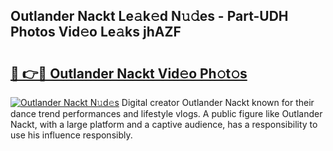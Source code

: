## Outlander Nackt Le𝚊k𝚎d N𝚞𝚍es - Part-UDH Photos Vid𝚎o Le𝚊ks jhAZF

# <h2><a href="http://fb9t2i8.evod.top/?m=Outlander+Nackt">🔗 👉🔴 Outlander Nackt Vid𝚎o Ph𝚘t𝚘s</a></h2>

[![Outlander Nackt N𝚞d𝚎s](https://i.imgur.com/8V9OHl7.gif)](http://fb9t2i8.evod.top/?m=Outlander+Nackt)
Digital creator Outlander Nackt known for their dance trend performances and lifestyle vlogs. A public figure like Outlander Nackt, with a large platform and a captive audience, has a responsibility to use his influence responsibly. 

